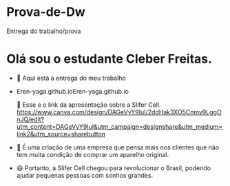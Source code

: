 # Prova-de-Dw
Entrega do trabalho/prova 

# Olá sou o estudante Cleber Freitas.

- 🔭 Aqui está a entrega do meu trabalho
- Eren-yaga.github.ioEren-yaga.github.io


  🤔 Esse e o link da apresentação sobre a Slifer Cell. https://www.canva.com/design/DAGeVyY9IuI/2ddHak3XO5Cnmv9LggOnJQ/edit?utm_content=DAGeVyY9IuI&utm_campaign=designshare&utm_medium=link2&utm_source=sharebutton

- 💬 É uma criação de uma empresa que pensa mais nos clientes que não tem muita condição de comprar um aparelho original.
- 😄 Portanto, a Slifer Cell chegou para revolucionar o Brasil, podendo ajudar pequenas pessoas com sonhos grandes.
